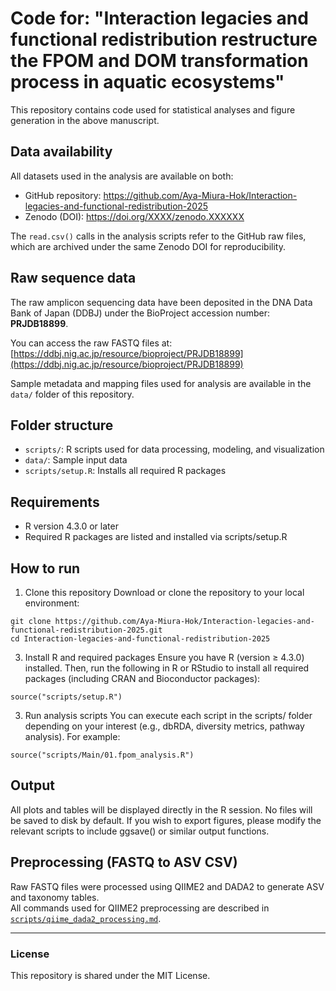 # Code for: "Interaction legacies and functional redistribution restructure the FPOM and DOM transformation process in aquatic ecosystems"
This repository contains code used for statistical analyses and figure generation in the above manuscript.

## Data availability
All datasets used in the analysis are available on both:
- GitHub repository: https://github.com/Aya-Miura-Hok/Interaction-legacies-and-functional-redistribution-2025
- Zenodo (DOI): https://doi.org/XXXX/zenodo.XXXXXX

The `read.csv()` calls in the analysis scripts refer to the GitHub raw files, which are archived under the same Zenodo DOI for reproducibility.

## Raw sequence data
The raw amplicon sequencing data have been deposited in the DNA Data Bank of Japan (DDBJ) under the BioProject accession number: **PRJDB18899**.

You can access the raw FASTQ files at:
[https://ddbj.nig.ac.jp/resource/bioproject/PRJDB18899](https://ddbj.nig.ac.jp/resource/bioproject/PRJDB18899)

Sample metadata and mapping files used for analysis are available in the `data/` folder of this repository.

## Folder structure
- `scripts/`: R scripts used for data processing, modeling, and visualization
- `data/`: Sample input data
- `scripts/setup.R`: Installs all required R packages

## Requirements
- R version 4.3.0 or later
- Required R packages are listed and installed via scripts/setup.R

## How to run
1. Clone this repository
Download or clone the repository to your local environment:
```
git clone https://github.com/Aya-Miura-Hok/Interaction-legacies-and-functional-redistribution-2025.git 
cd Interaction-legacies-and-functional-redistribution-2025
```

3. Install R and required packages
Ensure you have R (version ≥ 4.3.0) installed.
Then, run the following in R or RStudio to install all required packages (including CRAN and Bioconductor packages):
```
source("scripts/setup.R")
```

3. Run analysis scripts
You can execute each script in the scripts/ folder depending on your interest (e.g., dbRDA, diversity metrics, pathway analysis).
For example:
```
source("scripts/Main/01.fpom_analysis.R")
```

## Output
All plots and tables will be displayed directly in the R session.
No files will be saved to disk by default.
If you wish to export figures, please modify the relevant scripts to include ggsave() or similar output functions.


## Preprocessing (FASTQ to ASV CSV)
Raw FASTQ files were processed using QIIME2 and DADA2 to generate ASV and taxonomy tables.  
All commands used for QIIME2 preprocessing are described in [`scripts/qiime_dada2_processing.md`](scripts/qiime_dada2_processing.md).


---


### License
This repository is shared under the MIT License.
